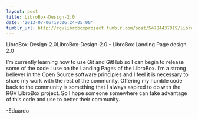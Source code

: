 ```yaml
---
layout: post
title: LibroBox-Design-2.0
date: '2013-07-06T19:06:24-05:00'
tumblr_url: http://rgvlibroboxproject.tumblr.com/post/54784437819/librobox-design-2-0
---
```

LibroBox-Design-2.0LibroBox-Design-2.0 - LibroBox Landing Page design 2.0



I’m currently learning how to use Git and GitHub so I can begin to release some of the code I use on the Landing Pages of the LibroBox. I’m a strong believer in the Open Source software principles and I feel it is necessary to share my work with the rest of the community. Offering my humble code back to the community is something that I always aspired to do with the RGV LibroBox project. So I hope someone somewhere can take advantage of this code and use to better their community.

-Eduardo
